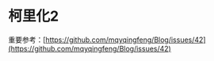 # 柯里化2

重要参考：[https://github.com/mqyqingfeng/Blog/issues/42](https://github.com/mqyqingfeng/Blog/issues/42)



